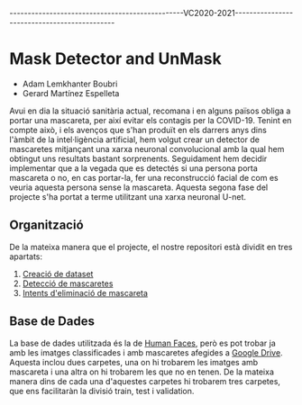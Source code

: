 ------------------------------------------------VC2020-2021---------------------------------------------

# Mask Detector and UnMask
* Adam Lemkhanter Boubri
* Gerard Martínez Espelleta

Avui en dia la situació sanitària actual, recomana i en alguns països obliga a portar una mascareta, per així evitar els contagis per la COVID-19. 
Tenint en compte això, i els avenços que s'han produït en els darrers anys dins l'àmbit de la intel·ligència artificial, hem volgut crear un detector de mascaretes mitjançant una xarxa neuronal convolucional amb la qual hem obtingut uns resultats bastant sorprenents. 
Seguidament hem decidir implementar que a la vegada que es detectés si una persona porta mascareta o no, en cas portar-la, fer una reconstrucció facial de com es veuria aquesta persona sense la mascareta. Aquesta segona fase del projecte s'ha portat a terme utilitzant una xarxa neuronal U-net.

## Organització
De la mateixa manera que el projecte, el nostre repositori està dividit en tres apartats:

1. [Creació de dataset](https://github.com/gerard08/ProjecteVC/tree/master/creaBBDD)
2. [Detecció de mascaretes](https://github.com/gerard08/ProjecteVC/blob/master/CNNMaskDetector.ipynb)
3. [Intents d'eliminació de mascareta](https://github.com/gerard08/ProjecteVC/tree/master/intentsRetiraMascareta)


## Base de Dades
La base de dades utilitzada és la de [Human Faces](https://www.kaggle.com/ashwingupta3012/human-faces), però es pot trobar ja amb les imatges classificades i amb mascaretes afegides a [Google Drive](https://drive.google.com/file/d/1t1eK2lUK97uGiZUHOwGtylMSetWuaR9c/view?usp=sharing). 
Aquesta inclou dues carpetes, una on hi trobarem les imatges amb mascareta i una altra on hi trobarem les que no en tenen. De la mateixa manera dins de cada una d'aquestes carpetes hi trobarem tres carpetes, que ens facilitaràn la divisió train, test i validation.


